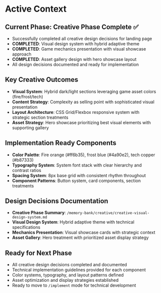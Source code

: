 # Active Context

## Current Phase: Creative Phase Complete ✅
- Successfully completed all creative design decisions for landing page
- **COMPLETED**: Visual design system with hybrid adaptive theme
- **COMPLETED**: Game mechanics presentation with visual showcase approach
- **COMPLETED**: Asset gallery design with hero showcase layout
- All design decisions documented and ready for implementation

## Key Creative Outcomes
- **Visual System**: Hybrid dark/light sections leveraging game asset colors (fire/frost/tech)
- **Content Strategy**: Complexity as selling point with sophisticated visual presentation
- **Layout Architecture**: CSS Grid/Flexbox responsive system with strategic section treatments
- **Asset Strategy**: Hero showcase prioritizing best visual elements with supporting gallery

## Implementation Ready Components
- **Color Palette**: Fire orange (#ff6b35), frost blue (#4a90e2), tech copper (#b87333)
- **Typography System**: System font stack with clear hierarchy and contrast ratios
- **Spacing System**: 8px base grid with consistent rhythm throughout
- **Component Patterns**: Button system, card components, section treatments

## Design Decisions Documentation
- **Creative Phase Summary**: `/memory-bank/creative/creative-visual-design-system.md`
- **Visual Design System**: Hybrid adaptive theme with technical specifications
- **Mechanics Presentation**: Visual showcase cards with strategic context
- **Asset Gallery**: Hero treatment with prioritized asset display strategy

## Ready for Next Phase
- All creative design decisions completed and documented
- Technical implementation guidelines provided for each component
- Color systems, typography, and layout patterns defined
- Asset optimization and display strategies established
- Ready to move to `/implement` mode for technical development
